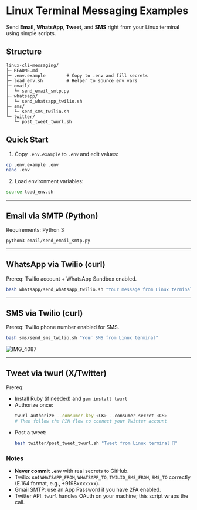 # Linux Terminal Messaging Examples

Send **Email**, **WhatsApp**, **Tweet**, and **SMS** right from your Linux terminal using simple scripts.

## Structure
```
linux-cli-messaging/
├─ README.md
├─ .env.example        # Copy to .env and fill secrets
├─ load_env.sh         # Helper to source env vars
├─ email/
│  └─ send_email_smtp.py
├─ whatsapp/
│  └─ send_whatsapp_twilio.sh
├─ sms/
│  └─ send_sms_twilio.sh
└─ twitter/
   └─ post_tweet_twurl.sh
```

## Quick Start
1) Copy `.env.example` to `.env` and edit values:
```bash
cp .env.example .env
nano .env
```
2) Load environment variables:
```bash
source load_env.sh
```

---
## Email via SMTP (Python)
Requirements: Python 3
```bash
python3 email/send_email_smtp.py
```

---
## WhatsApp via Twilio (curl)
Prereq: Twilio account + WhatsApp Sandbox enabled.
```bash
bash whatsapp/send_whatsapp_twilio.sh "Your message from Linux terminal"
```

---
## SMS via Twilio (curl)
Prereq: Twilio phone number enabled for SMS.
```bash
bash sms/send_sms_twilio.sh "Your SMS from Linux terminal"
```
![IMG_4087](https://github.com/user-attachments/assets/86d86590-7f76-433e-a77c-f7a4ab417836)

---
## Tweet via twurl (X/Twitter)
Prereq:
- Install Ruby (if needed) and `gem install twurl`
- Authorize once:
  ```bash
  twurl authorize --consumer-key <CK> --consumer-secret <CS>
  # Then follow the PIN flow to connect your Twitter account
  ```
- Post a tweet:
  ```bash
  bash twitter/post_tweet_twurl.sh "Tweet from Linux terminal 🚀"
  ```

### Notes
- **Never commit `.env`** with real secrets to GitHub.
- Twilio: set `WHATSAPP_FROM`, `WHATSAPP_TO`, `TWILIO_SMS_FROM`, `SMS_TO` correctly (E.164 format, e.g., +9198xxxxxxx).
- Gmail SMTP: use an App Password if you have 2FA enabled.
- Twitter API: `twurl` handles OAuth on your machine; this script wraps the call.


